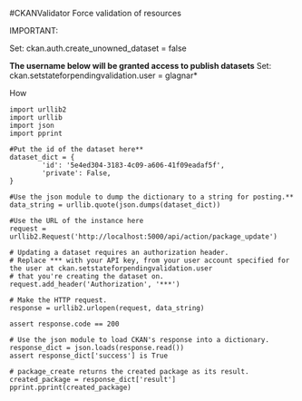 #CKANValidator
Force validation of resources

IMPORTANT:

Set: 
	ckan.auth.create_unowned_dataset = false

**The username below will be granted access to publish datasets**
Set:
	ckan.setstateforpendingvalidation.user = glagnar*

How 

	import urllib2
	import urllib
	import json
	import pprint
	
	#Put the id of the dataset here**
	dataset_dict = {
        	'id': '5e4ed304-3183-4c09-a606-41f09eadaf5f',
        	'private': False,
	}

	#Use the json module to dump the dictionary to a string for posting.**
	data_string = urllib.quote(json.dumps(dataset_dict))

	#Use the URL of the instance here
	request = urllib2.Request('http://localhost:5000/api/action/package_update')

	# Updating a dataset requires an authorization header.
	# Replace *** with your API key, from your user account specified for the user at ckan.setstateforpendingvalidation.user
	# that you're creating the dataset on.
	request.add_header('Authorization', '***')
	
	# Make the HTTP request.
	response = urllib2.urlopen(request, data_string)
	
	assert response.code == 200
	
	# Use the json module to load CKAN's response into a dictionary.
	response_dict = json.loads(response.read())
	assert response_dict['success'] is True
	
	# package_create returns the created package as its result.
	created_package = response_dict['result']
	pprint.pprint(created_package)
